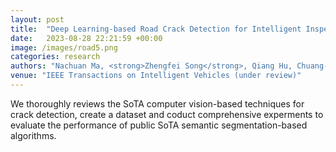 ```yaml
---
layout: post
title:  "Deep Learning-based Road Crack Detection for Intelligent Inspection Vehicles: A Comprehensive Review and Benchmarking Study"
date:   2023-08-28 22:21:59 +00:00
image: /images/road5.png
categories: research
authors: "Nachuan Ma, <strong>Zhengfei Song</strong>, Qiang Hu, Chuang-Wei Liu, Rui Fan and Lihua Xie"
venue: "IEEE Transactions on Intelligent Vehicles (under review)"
---
```

We thoroughly reviews the SoTA computer vision-based techniques for crack detection, create a dataset and coduct comprehensive experments to evaluate the performance of public SoTA semantic segmentation-based algorithms.
